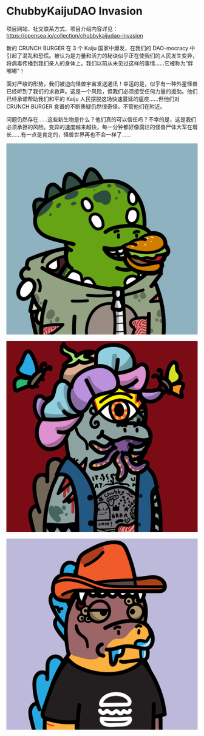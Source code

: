 # ChubbyKaijuDAO Invasion

项目网站、社交联系方式、项目介绍内容详见：https://opensea.io/collection/chubbykaijudao-invasion



新的 CRUNCH BURGER 在 3 个 Kaiju 国家中爆发，在我们的 DAO-mocracy 中引起了混乱和恐慌。被认为是力量和活力的秘诀似乎正在使我们的人民发生变异，将病毒传播到我们亲人的身体上。我们以前从未见过这样的事情……它被称为“胖嘟嘟”！

面对严峻的形势，我们被迫向怪兽宇宙发送通讯！幸运的是，似乎有一种外星怪兽已经听到了我们的求救声。这是一个风险，但我们必须接受任何力量的援助。他们已经承诺帮助我们和平的 Kaiju 人民摆脱这场快速蔓延的瘟疫……但他们对 CRUNCH BURGER 食谱的不断质疑仍然很奇怪。不管他们在附近。

问题仍然存在……这些新生物是什么？他们真的可以信任吗？不幸的是，这是我们必须承担的风险。变异的速度越来越快，每一分钟都好像腐烂的怪兽尸体大军在增长……有一点是肯定的，怪兽世界再也不会一样了……



![nft](01.png)



![nft](02.png)



![nft](03.png)
